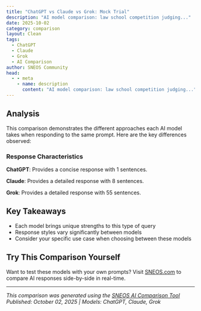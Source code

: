 ```yaml
---
title: "ChatGPT vs Claude vs Grok: Mock Trial"
description: "AI model comparison: law school competition judging..."
date: 2025-10-02
category: comparison
layout: Clean
tags:
  - ChatGPT
  - Claude
  - Grok
  - AI Comparison
author: SNEOS Community
head:
  - - meta
    - name: description
      content: "AI model comparison: law school competition judging..."
---
```


<ChatComparison
  title="ChatGPT vs Claude vs Grok: Mock Trial"
  prompt="law school competition judging"
  :responses='{
    "ChatGPT": "Error calling OpenAI API.",
    "Claude": "I\u0027d be happy to help with information about judging law school competitions! Here are some key areas I can assist with:\n\n## Common Law School Competitions\n- **Moot Court** - Appellate advocacy competitions\n- **Mock Trial** - Trial advocacy simulations\n- **Negotiation** - Client counseling and deal-making\n- **Client Counseling** - Attorney-client interaction scenarios\n- **Arbitration/Mediation** - Alternative dispute resolution\n- **Transactional** - Contract drafting and business law\n\n## Judging Considerations\n- **Evaluation criteria** for different competition types\n- **Scoring rubrics** and feedback methods\n- **Best practices** for fair and constructive judging\n- **Time management** during competitions\n- **Providing meaningful feedback** to participants\n\n## Specific Questions I Can Help With:\n- Creating evaluation forms\n- Understanding competition rules\n- Balancing technical skill vs. practical application\n- Managing judge panels\n- Post-competition feedback sessions\n\nWhat specific aspect of law school competition judging would you like to explore? Are you:\n- A practicing attorney considering judging?\n- Organizing a competition?\n- Looking for evaluation criteria?\n- Seeking tips for effective judging?\n\nLet me know what would be most helpful!",
    "Grok": "Judging a law school competition, such as a moot court, mock trial, or legal writing contest, is a significant responsibility that requires a combination of legal expertise, fairness, and constructive feedback. If you\u0027re involved in judging such a competition, here are some key points to consider to ensure you evaluate participants effectively and contribute to their professional development:\n\n### 1. Understand the Competition Format and Rules\n   - **Familiarize Yourself with the Guidelines**: Review the specific rules, scoring criteria, and format of the competition (e.g., moot court, mock trial, negotiation, or client counseling). Each competition may have unique requirements.\n   - **Know the Problem or Case**: Study the fact pattern, legal issues, and relevant law (if provided) to ensure you can assess the accuracy and relevance of arguments or performances.\n   - **Clarify Your Role**: Determine whether you are judging based solely on oral advocacy, written submissions, procedural accuracy, or a combination of factors.\n\n### 2. Develop a Fair and Objective Scoring System\n   - **Use the Provided Rubric**: Most competitions provide a scoring sheet or rubric with categories such as legal reasoning, clarity of argument, courtroom demeanor, time management, or adherence to ethical standards. Stick to these criteria.\n   - **Avoid Bias**: Judge based on performance, not personal preferences, background, or familiarity with the participants.\n   - **Be Consistent**: Apply the same standards to all participants to ensure fairness.\n\n### 3. Focus on Key Evaluation Areas\n   Depending on the type of competition, you may need to assess different skills. Below are some common areas of evaluation:\n\n   #### For Moot Court:\n   - **Legal Knowledge**: Are the arguments grounded in law, precedent, and logical reasoning? Do participants demonstrate a thorough understanding of the case?\n   - **Oral Advocacy**: Are the participants persuasive, articulate, and confident? Do they respond effectively to questions from the bench?\n   - **Organization**: Is the argument structured logically with clear transitions between points?\n   - **Courtroom Etiquette**: Do they address the court properly, maintain professionalism, and adhere to time limits?\n\n   #### For Mock Trial:\n   - **Trial Skills**: Are opening statements, direct/cross-examinations, and closing arguments effective and compelling?\n   - **Evidence and Procedure**: Do participants correctly apply rules of evidence and courtroom procedure?\n   - **Witness Handling**: Are examinations strategic and well-executed?\n   - **Teamwork**: Do team members collaborate effectively during the trial?\n\n   #### For Legal Writing Competitions:\n   - **Clarity and Precision**: Is the writing clear, concise, and free of grammatical errors?\n   - **Legal Analysis**: Does the submission demonstrate strong research, reasoning, and application of law to facts?\n   - **Structure**: Is the argument well-organized with appropriate headings, citations, and formatting?\n\n   #### For Negotiation/Client Counseling:\n   - **Communication Skills**: Do participants listen actively, articulate positions clearly, and build rapport?\n   - **Strategy**: Are they strategic in their approach, balancing assertiveness with compromise?\n   - **Ethical Considerations**: Do they adhere to professional and ethical standards in their interactions?\n\n### 4. Provide Constructive Feedback\n   - **Balance Positives and Negatives**: Highlight strengths while offering actionable suggestions for improvement. For example, \u201CYou presented a strong opening statement, but consider slowing down your pace to ensure clarity.\u201D\n   - **Be Specific**: Avoid vague comments. Point to particular moments or arguments that stood out or needed improvement.\n   - **Encourage Growth**: Frame feedback in a way that motivates students to improve their skills rather than discouraging them.\n   - **Ask Questions (if applicable)**: In moot court, posing questions during oral arguments can test the depth of a participant\u2019s preparation. Ensure your questions are relevant and fair.\n\n### 5. Maintain Professionalism\n   - **Be Respectful**: Treat all participants with courtesy, even if their performance is subpar.\n   - **Stay Neutral**: Avoid showing favoritism or reacting emotionally to arguments or performances.\n   - **Respect Time Constraints**: Be mindful of time limits for presentations and feedback sessions.\n\n### 6. Collaborate with Other Judges (if applicable)\n   - **Discuss Scores**: If you\u2019re part of a panel, confer with other judges to ensure consistency in scoring and feedback.\n   - **Reach Consensus**: Work together to resolve any discrepancies in evaluations or to determine winners if required.\n\n### 7. Reflect on the Educational Purpose\n   - Law school competitions are primarily learning experiences. Your role as a judge is not only to evaluate but also to mentor and inspire participants to refine their legal skills.\n   - Recognize effort and creativity, even if the execution isn\u2019t perfect, especially for first-year students or those new to the format.\n\n### Tips for First-Time Judges\n   - **Prepare in Advance**: Review past scoring sheets or watch recordings of similar competitions to understand what to expect.\n   - **Ask for Guidance**: If you\u2019re unsure about certain aspects of judging, consult the competition organizers or experienced judges.\n   - **Take Notes**: Jot down observations during performances to ensure your feedback and scores are accurate and detailed.\n\nBy approaching the judging process with preparation, fairness, and a commitment to student development, you can make a meaningful contribution to the competition and the participants\u2019 legal education. If you have a specific competition or role in mind, let me know, and I can tailor the advice further!"
  }'
  published-date="02:59"
/>

## Analysis

This comparison demonstrates the different approaches each AI model takes when responding to the same prompt. Here are the key differences observed:

### Response Characteristics

**ChatGPT**: Provides a concise response with 1 sentences. 

**Claude**: Provides a detailed response with 8 sentences. 

**Grok**: Provides a detailed response with 55 sentences. 

## Key Takeaways

- Each model brings unique strengths to this type of query
- Response styles vary significantly between models
- Consider your specific use case when choosing between these models

## Try This Comparison Yourself

Want to test these models with your own prompts? Visit [SNEOS.com](https://sneos.com) to compare AI responses side-by-side in real-time.

---

*This comparison was generated using the [SNEOS AI Comparison Tool](https://sneos.com)*
*Published: October 02, 2025 | Models: ChatGPT, Claude, Grok*
